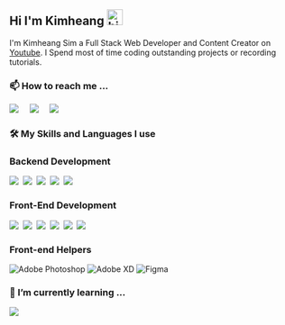 ## Hi I'm Kimheang <img src="https://user-images.githubusercontent.com/1303154/88677602-1635ba80-d120-11ea-84d8-d263ba5fc3c0.gif" width="28px" alt="hi">

I'm Kimheang Sim a Full Stack Web Developer and Content Creator on [Youtube](https://www.youtube.com/channel/UCcJJEQSePEMDEwD_cJfKfcw). I Spend most of time coding outstanding projects or recording tutorials.

### 📫 How to reach me ...

<a href="https://www.linkedin.com/in/kimheang-sim-15a3721b5/"><img src="https://img.shields.io/badge/linkedin-%230077B5.svg?&style=for-the-badge&logo=linkedin&logoColor=white" /></a>&nbsp;&nbsp;&nbsp;&nbsp;
<a href="https://www.youtube.com/channel/UCcJJEQSePEMDEwD_cJfKfcw"><img src="https://img.shields.io/badge/YouTube-FF0000?style=for-the-badge&logo=youtube&logoColor=white" /></a>&nbsp;&nbsp;&nbsp;&nbsp;
<a href="https://www.facebook.com/Heang-Developer-136299301168684"><img src="https://img.shields.io/badge/Facebook-1877F2?style=for-the-badge&logo=facebook&logoColor=white" /></a>&nbsp;&nbsp;&nbsp;&nbsp;

### 🛠️ My Skills and Languages I use

### Backend Development

<img src="https://img.shields.io/badge/Laravel-FF2D20?style=for-the-badge&logo=laravel&logoColor=white" />&nbsp;
<img src="https://img.shields.io/badge/PHP-777BB4?style=for-the-badge&logo=php&logoColor=white" />&nbsp;
<img src="https://img.shields.io/badge/MySQL-00000F?style=for-the-badge&logo=mysql&logoColor=white" />&nbsp;
<img src="https://img.shields.io/badge/MongoDB-4EA94B?style=for-the-badge&logo=mongodb&logoColor=white" />&nbsp;
<img src="https://img.shields.io/badge/Express.js-404D59?style=for-the-badge" />&nbsp;

### Front-End Development

<img src="https://img.shields.io/badge/HTML5-E34F26?style=for-the-badge&logo=html5&logoColor=white" />&nbsp;
<img src="https://img.shields.io/badge/CSS-239120?&style=for-the-badge&logo=css3&logoColor=white" />&nbsp;
<img src="https://img.shields.io/badge/Tailwind_CSS-38B2AC?style=for-the-badge&logo=tailwind-css&logoColor=white" />&nbsp;
<img src="https://img.shields.io/badge/Bootstrap-563D7C?style=for-the-badge&logo=bootstrap&logoColor=white" />&nbsp;
<img src="https://img.shields.io/badge/React-20232A?style=for-the-badge&logo=react&logoColor=61DAFB" />&nbsp;
<img src="https://img.shields.io/badge/jQuery-0769AD?style=for-the-badge&logo=jquery&logoColor=white" />&nbsp;

### Front-end Helpers

![Adobe Photoshop](https://img.shields.io/badge/adobe_photoshop-001D34?style=for-the-badge&logo=adobephotoshop&logoColor=white)
![Adobe XD](https://img.shields.io/badge/Adobe%20XD-470137?style=for-the-badge&logo=Adobe%20XD&logoColor=#FF61F6)
![Figma](https://img.shields.io/badge/figma-%23F24E1E.svg?style=for-the-badge&logo=figma&logoColor=white)

### 🌱 I’m currently learning ...

<img src="https://img.shields.io/badge/TypeScript-007ACC?style=for-the-badge&logo=typescript&logoColor=white" />&nbsp;&nbsp;



<!---
Kimheang-Developer/Kimheang-Developer is a ✨ special ✨ repository because its `README.md` (this file) appears on your GitHub profile.
You can click the Preview link to take a look at your changes.
--->
